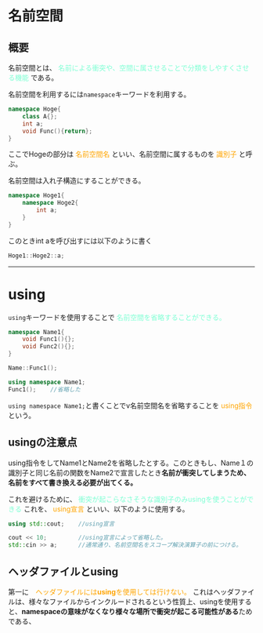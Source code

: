 # 名前空間

## 概要

名前空間とは、 <font color = "Aquamarine"> 名前による衝突や、空間に属させることで分類をしやすくさせる機能 </font>である。

名前空間を利用するには`namespace`キーワードを利用する。

```cpp
namespace Hoge{
    class A{};
    int a;
    void Func(){return};
}
```

ここでHogeの部分は <font color = "Orange"> 名前空間名 </font>といい、名前空間に属するものを <font color = "Orange"> 識別子 </font>と呼ぶ。


名前空間は入れ子構造にすることができる。
```cpp
namespace Hoge1{
    namespace Hoge2{
        int a;
    }
}
```

このときint aを呼び出すには以下のように書く

```cpp
Hoge1::Hoge2::a;
```

***

# using

`using`キーワードを使用することで <font color = "Aquamarine"> 名前空間を省略することができる。</font>

```cpp
namespace Name1{
    void Func1(){};
    void Func2(){};
}

Name::Func1();

using namespace Name1;
Func1();    //省略した
```

`using namespace Name1;`と書くことでv名前空間名を省略することを <font color = "Orange"> using指令 </font>という。

## usingの注意点

using指令をしてName1とName2を省略したとする。このときもし、Name１の識別子と同じ名前の関数をName2で宣言したとき**名前が衝突してしまうため、名前をすべて書き換える必要が出てくる。**

これを避けるために、 <font color = "Aquamarine"> 衝突が起こらなさそうな識別子のみusingを使うことができる </font>これを、 <font color = "Orange"> using宣言 </font>といい、以下のように使用する。

```cpp
using std::cout;    //using宣言

cout << 10;         //using宣言によって省略した。
std::cin >> a;      //通常通り、名前空間名をスコープ解決演算子の前につける。
```

## ヘッダファイルとusing

第一に　<font color = "Orange">ヘッダファイルには**using**を使用しては行けない。</font>
これはヘッダファイルは、様々なファイルからインクルードされるという性質上、usingを使用すると、**namespaceの意味がなくなり様々な場所で衝突が起こる可能性がある**ためである、